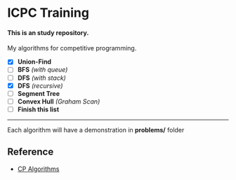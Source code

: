 # ICPC Training
#### This is an study repository.

My algorithms for competitive programming.

- [x] **Union-Find**
- [ ] **BFS** _(with queue)_
- [ ] **DFS** _(with stack)_
- [x] **DFS** _(recursive)_
- [ ] **Segment Tree**
- [ ] **Convex Hull** _(Graham Scan)_
- [ ] **Finish this list**

---

Each algorithm will have a demonstration in **problems/** folder

## Reference
 - [CP Algorithms](http://cp-algorithms.com/)
